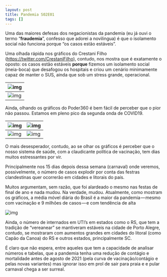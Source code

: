 ```yaml
---
layout: post
title: Pandemia S02E01
tags: []
---
```


Uma das maiores defesas dos negacionistas da pandemia (eu já ouvi o termo “**fraudemia**”, confesso que adorei a novilingua) é que o isolamento social não funciona porque “os casos estão estáveis”. 

Uma olhada rápida nos gráficos do Crestani Filho (https://twitter.com/CrestaniFilho), contudo, nos mostra que é exatamente o oposto: os casos estão estáveis **porque** fizemos um isolamento social (meia-boca) que desafogou os hospitais e criou um cenário minimamente capaz de manter o SUS, ainda que sob um stress grande, operacional.

|![img](https://cdn-images-1.medium.com/max/1000/0*irBNiz3bUDiZVMZD)|
|---|
|![img](https://cdn-images-1.medium.com/max/1000/0*dlEtmdiJAHLlCPn7)|

Ainda, olhando os gráficos do Poder360 é bem fácil de perceber que o pior não passou. Estamos em pleno pico da segunda onda de COVID19.

|![img](https://cdn-images-1.medium.com/max/1000/1*L1iIGzWZDWY__WbYC9rmNw.jpeg)|![img](https://cdn-images-1.medium.com/max/750/1*9bZP6IOTzOg0QrmVqEeb8g.jpeg)|
|---|---|
|![img](https://cdn-images-1.medium.com/max/1000/1*hgCv7O4VbV1c9fz5JD5wJw.jpeg)|![img](https://cdn-images-1.medium.com/max/750/1*noEMvU_xu7arnlPVIgd6ew.jpeg)|

O mais desesperador, contudo, ao se olhar os gráficos é perceber que o nosso sistema de saúde, com a claudicante política de vacinação, tem dias muitos estressantes por vir. 

Principalmente nos 15 dias depois dessa semana (carnaval) onde veremos, possivelmente, o número de casos explodir por conta das festras clandestinas quer ocorrerão em cidades e litorais do país.

Muitos argumentam, sem razão, que foi alardeado o mesmo nas festas de final de ano e nada mudou. Na verdade, mudou. Atualmente, como mostram os gráficos, a média móvel diária do Brasil é a maior da pandemia — mesmo com vacinação e 9 milhões de casos — e com tendência de alta

![img](https://cdn-images-1.medium.com/max/1000/0*FBq80sTiyPr2bgDd)

Ainda, o número de internados em UTI’s em estados como o RS, que tem a tradição de “vereanear” se mantiveram estáveis na cidade de Porto Alegre, contudo, se mostraram com aumentos grandes em cidades do litoral (como Capão da Canoa) do RS e outros estados, principalmente SC.

É claro que não espera, entre aqueles que tem a capacidade de analisar números e tabelas, que a pandemia tenha uma redução de contágio e mortalidade antes de agosto de 2021 (pela curva de vacinação/contágio e pelas novas variantes) mas ignorar isso em prol de sair para praia e e pular carnaval chega a ser surreal.

